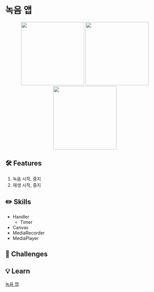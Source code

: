 # 녹음 앱
<p align="center">
  <img src="https://user-images.githubusercontent.com/58517873/227858159-70fe6e4e-fbee-4b3b-807b-a2f8799d17ef.jpg" width="200px">
  <img src="https://user-images.githubusercontent.com/58517873/227858172-92ac11d3-b16d-40d2-9140-6ad63f264234.jpg" width="200px">
  <img src="https://user-images.githubusercontent.com/58517873/227858175-9655e92f-8909-4cf5-a5fb-306c737d1a7c.jpg" width="200px">
</p>

## 🛠 Features

1. 녹음 시작, 중지
2. 재생 시작, 중지

## ✏️ Skills

* Handler
  * Timer
* Canvas
* MediaRecorder
* MediaPlayer

## 🐣 Challenges

## 💡 Learn
[녹음 앱](https://zest-cucumber-44b.notion.site/a050e8fff22645f18219bd142be13a06)
